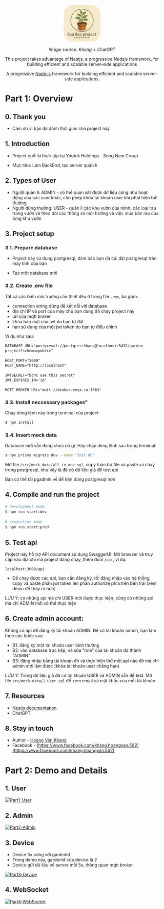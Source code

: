 <p align="center">
  <img src="images/garden-project-logo.png" width="120" alt="Garden project Logo - Khang supported by ChatGPT" style="border-radius: 25%;"/>
</p>
<p align="center" style="font-style: italic">Image source: Khang + ChatGPT</p>

<p align="center">This project takes advantage of Nestjs, a progressive Nodejs framework, for building efficient and scalable server-side applications</p>
  <p align="center">A progressive <a href="http://nodejs.org" target="_blank">Node.js</a> framework for building efficient and scalable server-side applications.</p>
    <p align="center">

# Part 1: Overview

## 0. Thank you
- Cảm ơn vì bạn đã dành thời gian cho project này

## 1. Introduction
- Project cuối kì thực tập tại Yootek Holdings - Song Nam Group

- Mục tiêu: Làm BackEnd, tạo server quản lí

## 2. Types of User
- Người quản lí: ADMIN - có thể quan sát được dữ liệu cũng như hoạt động của các user khác, cho phép khóa tài khoản user khi phát hiện bất thường
- Người dùng thường: USER - quản lí các khu vườn của mình, các loại rau trong vườn và theo dõi các thông số môi trường và việc mua bán rau của từng khu vườn

## 3. Project setup

### 3.1. Prepare database
- Project này sử dụng postgresql, đảm bảo bạn đã cài đặt postgresql trên máy tính của bạn

- Tạo một database mới

### 3.2. Create .env file
Tất cả các biến môi trường cần thiết đều ở trong file ```.env```, ba gồm:
  - connection string dùng để kết nối với database
  - địa chỉ IP và port của máy chủ bạn dùng để chạy project này
  - url của mqtt broker
  - khóa bảo mật của jwt do bạn tự đặt
  - hạn sử dụng của một jwt token do bạn tự điều chỉnh

Ví dụ như sau:
```
DATABASE_URL="postgresql://postgres:khang@localhost:5432/garden-project?schema=public"

HOST_PORT="3000"
HOST_NAME="http://localhost"

JWTSECRET="Dont use this secret"
JWT_EXPIRES_IN='1d'

MQTT_BROKER_URL="mqtt://broker.emqx.io:1883"
```

### 3.3. Install neccessary packages"
Chạy dòng lệnh này trong terminal của project:
```bash
$ npm install
```

### 3.4. Insert mock data
Database mới vẫn đang chưa có gì. 
Hãy chạy dòng lệnh sau trong terminal:
```bash
$ npx prisma migrate dev --name "Init db"
```

Mở file ```/src/mock-data/all_in_one.sql```, copy toàn bộ file và paste và chạy trong postgresql, như vậy là đã có dữ liệu giả để test api.

Bạn có thể tải pgadmin về để tiện dùng postgresql hơn.

## 4. Compile and run the project

```bash
# development mode
$ npm run start:dev

# production mode
$ npm run start:prod
```

## 5. Test api
Project này hỗ trợ API document sử dụng SwaggerUI. Mở browser và truy cập vào địa chỉ mà project đang chạy, thêm đuôi ```/api```, ví dụ:
```
localhost:3000/api
```

- Để chạy được các api, bạn cần đăng ký, rồi đăng nhập vào hệ thống, copy và paste phần jwt token lên phần authorize phía trên bên trái (xem demo để thấy rõ hơn)

LƯU Ý: có những api mà chỉ USER mới được thực hiện, cũng có những api mà chỉ ADMIN mới có thể thực hiện

## 6. Create admin account:
Không có api để đăng ký tài khoản ADMIN.
Để có tài khoản admin, bạn làm theo các bước sau:
- B1: đăng ký một tài khoản user bình thường
- B2: vào database trực tiếp, và sửa "role" của tài khoản đó thành "ADMIN"
- B3: đăng nhập bằng tài khoản đó và thực hiện thử một api nào đó mà chỉ admin mới làm được (khóa tài khoản user chẳng hạn)

LƯU Ý: Trong dữ liệu giả đã có tài khoản USER và ADMIN sẵn để test. Mở file ```src/mock-data/1_User.sql``` để xem email và mật khẩu của mỗi tài khoản.

## 7. Resources
- [Nestjs documentation](https://nestjs.com/)
- ChatGPT


## 8. Stay in touch
- Author - [Hoàng Văn Khang](https://github.com/JerryHVK)
- Facebook - [https://www.facebook.com/khang.hoangvan.562](https://www.facebook.com/khang.hoangvan.562)





# Part 2: Demo and Details
## 1. User
[![Part1-User](https://img.youtube.com/vi/wSk59AgfERQ/0.jpg)](https://www.youtube.com/watch?v=wSk59AgfERQ)

## 2. Admin
[![Part2-Admin](https://img.youtube.com/vi/Eq5ZQvkWRKE/0.jpg)](https://www.youtube.com/watch?v=Eq5ZQvkWRKE)

## 3. Device
- Device fix cứng với gardenId
- Trong demo này, gardenId của device là 2
- Device gửi dữ liệu về server mỗi 5s, thông quan mqtt broker

[![Part3-Device](https://img.youtube.com/vi/VC2G2scxFHs/0.jpg)](https://www.youtube.com/watch?v=VC2G2scxFHs)



## 4. WebSocket
[![Part4-WebSocket](https://img.youtube.com/vi/geZy1z8v9_8/0.jpg)](https://www.youtube.com/watch?v=geZy1z8v9_8)
